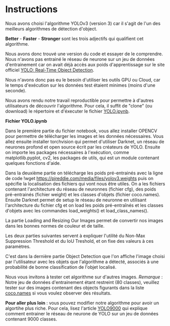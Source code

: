 # Instructions

Nous avons choisi l'algorithme YOLOv3 (version 3) car il s'agit de l'un des meilleurs algorithmes de détection d'object. 

**Better** - **Faster** - **Stronger** sont les trois adjectifs qui qualifient cet algorithme.

Nous avons donc trouvé une version du code et essayer de le comprendre. 
Nous n'avons pas entrainé le réseau de neurone sur un jeu de données d'entrainement car on avait déjà accès aux poids d'apprentissage sur le site officiel [YOLO: Real-Time Object Detection](https://pjreddie.com/darknet/yolo/).

Nous n'avons donc pas eu le besoin d'utiliser les outils GPU ou Cloud, car le temps d'exécution sur les données test étaient minimes (moins d'une seconde).

Nous avons rendu notre travail reproductible pour permettre à d'autres utilisateurs de découvrir l'algorithme. 
Pour cela, il suffit de "clone" (ou download) le répertoire et d'éxecuter le fichier [YOLO.ipynb](https://github.com/NusaibahIbr/Project-AIF-YOLO/blob/master/Code/YOLO.ipynb). 

**Fichier YOLO.ipynb**

Dans le première partie du fichier notebook, vous allez installer OPENCV pour permettre de télécharger les images et les données nécessaires. Vous allez ensuite installer torchvision qui permet d'utiliser Darknet, un réseau de neurones profond et open source écrit par les créateurs de YOLO. Ensuite on importe les packages nécessaires à l'exécution, comme matplotlib.pyplot, cv2, les packages de utils, qui est un module contenant quelques fonctions d'aide.

Dans la deuxième partie on télécharge les poids pré-entrainés avec la ligne de code !wget https://pjreddie.com/media/files/yolov3.weights puis on spécifie la localisation des fichiers qui vont nous être utiles. On a les fichiers contenant l'architecture du réseau de neuronnes (fichier cfg), des poids pré-entrainés (fichier weight) et les classes d'objets (fichier coco.names). 
Ensuite Darknet permet de setup le réseau de neuronne en utilisant l'architecture du fichier cfg et on load les poids pré-entraînés et les classes d'objets avec les commandes load_weights() et load_class_names().

La partie Loading and Resizing Our Images permet de convertir nos images dans les bonnes normes de couleur et de taille. 

Les deux parties suivantes servent à expliquer l'utilité du Non-Max Suppression Threshold et du IoU Treshold, et on fixe des valeurs à ces paramètres. 

C'est dans la dernière partie Object Detection que l'on affiche l'image choisi par l'utilisateur avec les objets que l'algorithme a détecté, associés à une probabilité de bonne classification de l'objet localisé.  

Nous vous invitons à tester cet algorithme sur d'autres images.
*Remarque* : Notre jeu de données d'entrainement étant restreint (80 classes), veuillez tester sur des images contenant des objects figurants dans la liste [coco.names](https://github.com/NusaibahIbr/Project-AIF-YOLO/blob/master/Code/Nom/coco.names) si vous voulez observer des résultats.

**Pour aller plus loin** : vous pouvez modifier notre algorithme pour avoir un algortihe plus riche. Pour cela, lisez l'article [YOLO9000](https://github.com/NusaibahIbr/Project-AIF-YOLO/blob/master/Bibliographie/articleYOLO9000.pdf) qui explique comment entrainer le réseau de neurone de YOLO sur un jeu de données contenant 9000 classes. 
